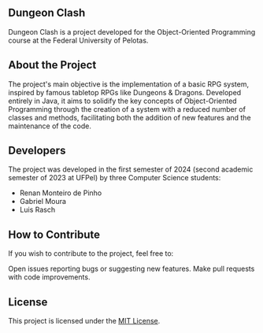 ## Dungeon Clash
Dungeon Clash is a project developed for the Object-Oriented Programming course at the Federal University of Pelotas.

## About the Project
The project's main objective is the implementation of a basic RPG system, inspired by famous tabletop RPGs like Dungeons & Dragons. Developed entirely in Java, it aims to solidify the key concepts of Object-Oriented Programming through the creation of a system with a reduced number of classes and methods, facilitating both the addition of new features and the maintenance of the code.

## Developers
The project was developed in the first semester of 2024 (second academic semester of 2023 at UFPel) by three Computer Science students:

- Renan Monteiro de Pinho
- Gabriel Moura
- Luis Rasch
## How to Contribute
If you wish to contribute to the project, feel free to:

Open issues reporting bugs or suggesting new features.
Make pull requests with code improvements.

## License
This project is licensed under the [MIT License](LICENSE).
